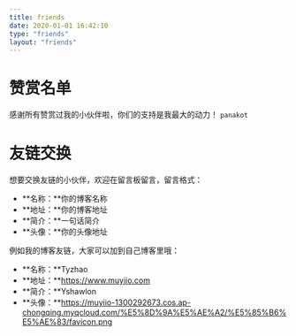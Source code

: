 ```yaml
---
title: friends
date: 2020-01-01 16:42:10
type: "friends"
layout: "friends"
---
```


# 赞赏名单
感谢所有赞赏过我的小伙伴啦，你们的支持是我最大的动力！
`panakot`

# 友链交换
想要交换友链的小伙伴，欢迎在留言板留言，留言格式：
* **名称：**你的博客名称
* **地址：**你的博客地址
* **简介：**一句话简介
* **头像：**你的头像地址

例如我的博客友链，大家可以加到自己博客里哦：
* **名称：**Tyzhao
* **地址：**https://www.muyiio.com
* **简介：**Yshawlon
* **头像：**https://muyiio-1300292673.cos.ap-chongqing.myqcloud.com/%E5%8D%9A%E5%AE%A2/%E5%85%B6%E5%AE%83/favicon.png